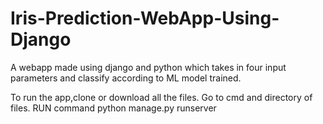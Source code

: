 # Iris-Prediction-WebApp-Using-Django
A webapp made using django and python which takes in four input parameters and classify according to ML model trained.

To run the app,clone or download all the files.
Go to cmd and directory of files.
RUN command
python manage.py runserver 
